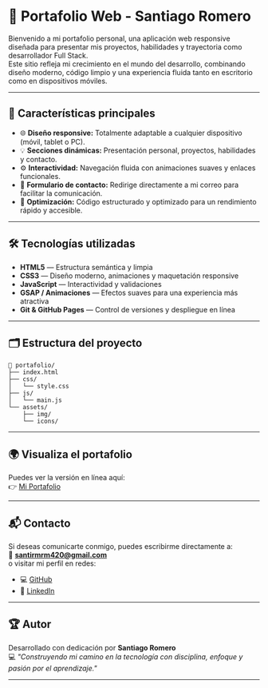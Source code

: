 # 💼 Portafolio Web - Santiago Romero

Bienvenido a mi portafolio personal, una aplicación web responsive diseñada para presentar mis proyectos, habilidades y trayectoria como desarrollador Full Stack.  
Este sitio refleja mi crecimiento en el mundo del desarrollo, combinando diseño moderno, código limpio y una experiencia fluida tanto en escritorio como en dispositivos móviles.

---

## 🚀 Características principales

- 🌐 **Diseño responsive:** Totalmente adaptable a cualquier dispositivo (móvil, tablet o PC).  
- 💡 **Secciones dinámicas:** Presentación personal, proyectos, habilidades y contacto.  
- ⚙️ **Interactividad:** Navegación fluida con animaciones suaves y enlaces funcionales.  
- 📩 **Formulario de contacto:** Redirige directamente a mi correo para facilitar la comunicación.  
- 🧠 **Optimización:** Código estructurado y optimizado para un rendimiento rápido y accesible.

---

## 🛠️ Tecnologías utilizadas

- **HTML5** — Estructura semántica y limpia  
- **CSS3** — Diseño moderno, animaciones y maquetación responsive  
- **JavaScript** — Interactividad y validaciones  
- **GSAP / Animaciones** — Efectos suaves para una experiencia más atractiva  
- **Git & GitHub Pages** — Control de versiones y despliegue en línea  

---

## 🗂️ Estructura del proyecto

```plaintext
📁 portafolio/
├── index.html
├── css/
│   └── style.css
├── js/
│   └── main.js
└── assets/
    ├── img/
    └── icons/
```

---

## 🌍 Visualiza el portafolio

Puedes ver la versión en línea aquí:  
👉 [Mi Portafolio](https://santiagoromero7.github.io/Portafolio/)

---

## 📬 Contacto

Si deseas comunicarte conmigo, puedes escribirme directamente a:  
📧 **santirmrm420@gmail.com**  
o visitar mi perfil en redes:  
- 💻 [GitHub](https://github.com/SantiagoRomero7)  
- 💼 [LinkedIn](https://www.linkedin.com/in/santiago-romero-9a673a37a/)
 

---

## 🏆 Autor

Desarrollado con dedicación por **Santiago Romero**  
💻 _"Construyendo mi camino en la tecnología con disciplina, enfoque y pasión por el aprendizaje."_  

---

